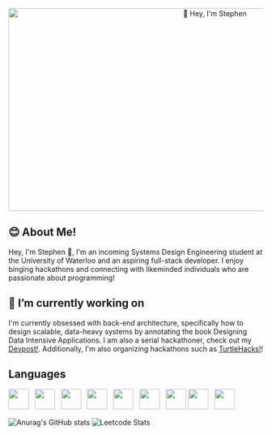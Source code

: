 <p align="center">
  <img width="800" height="400" object-fit="cover" src="https://wallpaperaccess.com/full/8094957.gif" alt="👋 Hey, I'm Stephen" title="👋 Hey, I'm Stephen"/>
</p>

## 😊 About Me! 
Hey, I'm Stephen 👋, I'm an incoming Systems Design Engineering student at the University of Waterloo and an aspiring full-stack developer. I enjoy binging hackathons and connecting with likeminded individuals who are passionate about programming!

## 🌱 I’m currently working on
I'm currently obsessed with back-end architecture, specifically how to design scalable, data-heavy systems by annotating the book Designing Data Intensive Applications. I am also a serial hackathoner, check out my [Devpost!](https://devpost.com/StephenNi). Additionally, I'm also organizing hackathons such as [TurtleHacks!](https://turtlehacks.devpost.com/)!

## Languages
<img height=40 src="https://cdn.jsdelivr.net/gh/devicons/devicon/icons/typescript/typescript-original.svg" /> &nbsp;
<img height=40 src="https://cdn.jsdelivr.net/gh/devicons/devicon/icons/python/python-original.svg" />  &nbsp; 
<img height=40 src="https://cdn.jsdelivr.net/gh/devicons/devicon/icons/cplusplus/cplusplus-original.svg" /> &nbsp; 
<img height=40 src="https://cdn.jsdelivr.net/gh/devicons/devicon/icons/go/go-original.svg" /> &nbsp;
<img height=40 src="https://cdn.jsdelivr.net/gh/devicons/devicon/icons/postgresql/postgresql-original.svg" /> &nbsp;
<img height=40 src="https://cdn.jsdelivr.net/gh/devicons/devicon/icons/mongodb/mongodb-original.svg" /> &nbsp;
<img height=40 src="https://cdn.jsdelivr.net/gh/devicons/devicon/icons/neo4j/neo4j-original.svg" />
<img height=40 src="https://cdn.jsdelivr.net/gh/devicons/devicon/icons/haskell/haskell-original.svg" /> &nbsp; 
<img height=40 src="https://cdn.jsdelivr.net/gh/devicons/devicon/icons/elixir/elixir-original.svg" /> &nbsp;

![Anurag's GitHub stats](https://github-readme-stats.vercel.app/api?username=stephen-ics&count_private=true)
![Leetcode Stats](https://leetcard.jacoblin.cool/Turties)
<!--
**stephen-ics/stephen-ics** is a ✨ _special_ ✨ repository because its `README.md` (this file) appears on your GitHub profile.

Here are some ideas to get you started:

- 🔭 I’m currently working on ...
- 🌱 I’m currently learning ...
- 👯 I’m looking to collaborate on ...
- 🤔 I’m looking for help with ...
- 💬 Ask me about ...
- 📫 How to reach me: ...
- 😄 Pronouns: ...
- ⚡ Fun fact: ...
-->
